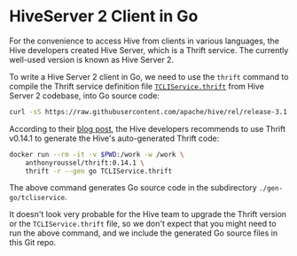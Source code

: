 # HiveServer 2 Client in Go

For the convenience to access Hive from clients in various languages, the Hive developers created Hive Server, which is a Thrift service.  The currently well-used version is known as Hive Server 2.

To write a Hive Server 2 client in Go, we need to use the `thrift` command to compile the Thrift service definition file [`TCLIService.thrift`](https://github.com/apache/hive/blob/master/service-rpc/if/TCLIService.thrift) from Hive Server 2 codebase, into Go source code:

```bash
curl -sS https://raw.githubusercontent.com/apache/hive/rel/release-3.1.3/service-rpc/if/TCLIService.thrift > TCLIService.thrift
```

According to their [blog post](https://cwiki.apache.org/confluence/display/Hive/HowToContribute#HowToContribute-GeneratingThriftCode), the Hive developers recommends to use Thrift v0.14.1 to generate the Hive's auto-generated Thrift code:

```bash
docker run --rm -it -v $PWD:/work -w /work \
    anthonyroussel/thrift:0.14.1 \
    thrift -r --gen go TCLIService.thrift
```

The above command generates Go source code in the subdirectory `./gen-go/tcliservice`.

It doesn't look very probable for the Hive team to upgrade the Thrift version or the `TCLIService.thrift` file, so we don't expect that you might need to run the above command, and we include the generated Go source files in this Git repo.

